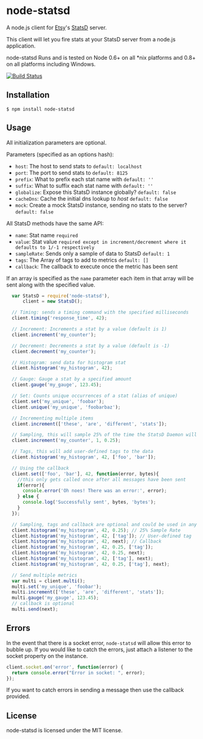 # node-statsd

A node.js client for [Etsy](http://etsy.com)'s [StatsD](https://github.com/etsy/statsd) server.

This client will let you fire stats at your StatsD server from a node.js application.

node-statsd Runs and is tested on Node 0.6+ on all *nix platforms and 0.8+ on all platforms including Windows.

[![Build Status](https://secure.travis-ci.org/sivy/node-statsd.png?branch=master)](http://travis-ci.org/sivy/node-statsd)

## Installation

```
$ npm install node-statsd
```

## Usage

All initialization parameters are optional.

Parameters (specified as an options hash):
* `host`:      The host to send stats to `default: localhost`
* `port`:      The port to send stats to `default: 8125`
* `prefix`:    What to prefix each stat name with `default: ''`
* `suffix`:    What to suffix each stat name with `default: ''`
* `globalize`: Expose this StatsD instance globally? `default: false`
* `cacheDns`:  Cache the initial dns lookup to *host* `default: false`
* `mock`:      Create a mock StatsD instance, sending no stats to the server? `default: false`

All StatsD methods have the same API:
* `name`:       Stat name `required`
* `value`:      Stat value `required except in increment/decrement where it defaults to 1/-1 respectively`
* `sampleRate`: Sends only a sample of data to StatsD `default: 1`
* `tags`:       The Array of tags to add to metrics `default: []`
* `callback`:   The callback to execute once the metric has been sent

If an array is specified as the `name` parameter each item in that array will be sent along with the specified value.

```javascript
  var StatsD = require('node-statsd'),
      client = new StatsD();

  // Timing: sends a timing command with the specified milliseconds
  client.timing('response_time', 42);

  // Increment: Increments a stat by a value (default is 1)
  client.increment('my_counter');

  // Decrement: Decrements a stat by a value (default is -1)
  client.decrement('my_counter');

  // Histogram: send data for histogram stat
  client.histogram('my_histogram', 42);

  // Gauge: Gauge a stat by a specified amount
  client.gauge('my_gauge', 123.45);

  // Set: Counts unique occurrences of a stat (alias of unique)
  client.set('my_unique', 'foobar');
  client.unique('my_unique', 'foobarbaz');

  // Incrementing multiple items
  client.increment(['these', 'are', 'different', 'stats']);

  // Sampling, this will sample 25% of the time the StatsD Daemon will compensate for sampling
  client.increment('my_counter', 1, 0.25);

  // Tags, this will add user-defined tags to the data
  client.histogram('my_histogram', 42, ['foo', 'bar']);

  // Using the callback
  client.set(['foo', 'bar'], 42, function(error, bytes){
    //this only gets called once after all messages have been sent
    if(error){
      console.error('Oh noes! There was an error:', error);
    } else {
      console.log('Successfully sent', bytes, 'bytes');
    }
  });

  // Sampling, tags and callback are optional and could be used in any combination
  client.histogram('my_histogram', 42, 0.25); // 25% Sample Rate
  client.histogram('my_histogram', 42, ['tag']); // User-defined tag
  client.histogram('my_histogram', 42, next); // Callback
  client.histogram('my_histogram', 42, 0.25, ['tag']);
  client.histogram('my_histogram', 42, 0.25, next);
  client.histogram('my_histogram', 42, ['tag'], next);
  client.histogram('my_histogram', 42, 0.25, ['tag'], next);

  // Send multiple metrics
  var multi = client.multi();
  multi.set('my_unique', 'foobar');
  multi.increment(['these', 'are', 'different', 'stats']);
  multi.gauge('my_gauge', 123.45);
  // callback is optional
  multi.send(next);
```

## Errors

In the event that there is a socket error, `node-statsd` will allow this error to bubble up.  If you would like to catch the errors, just attach a listener to the socket property on the instance.

```javascript
client.socket.on('error', function(error) {
  return console.error("Error in socket: ", error);
});
```

If you want to catch errors in sending a message then use the callback provided.

## License

node-statsd is licensed under the MIT license.

